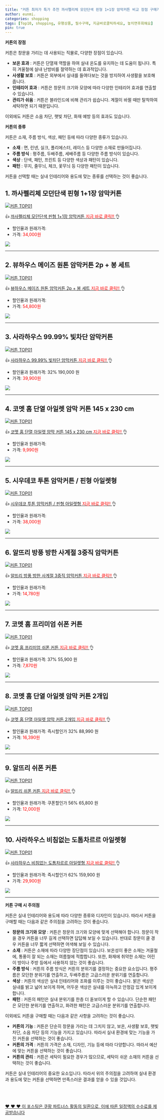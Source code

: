 ```yaml
---
title: "커튼 최저가 특가 추천 까사펠리체 모던단색 핀형 1+1장 암막커튼 비교 장점 구매가이드"
author: eunmi.
categories: shopping
tags: [Top10, shopping, 유행상품, 필수구매, 지금바로클릭하세요, 놓치면후회해요]
pin: true
---
```

**커튼의 장점**

커튼은 창문을 가리는 데 사용되는 직물로, 다양한 장점이 있습니다.

* **보온 효과** : 커튼은 단열재 역할을 하여 실내 온도를 유지하는 데 도움이 됩니다. 특히 겨울철에 실내 난방비를 절약하는 데 효과적입니다.
* **사생활 보호** : 커튼은 외부에서 실내를 들여다보는 것을 방지하여 사생활을 보호해줍니다.
* **인테리어 효과** : 커튼은 창문의 크기와 모양에 따라 다양한 인테리어 효과를 연출할 수 있습니다.
* **관리가 쉬움** : 커튼은 블라인드에 비해 관리가 쉽습니다. 계절이 바뀔 때만 탈착하여 세탁하면 되기 때문입니다.

이외에도 커튼은 소음 차단, 햇빛 차단, 화재 예방 등의 효과도 있습니다.

**커튼의 종류**

커튼은 소재, 주름 방식, 색상, 패턴 등에 따라 다양한 종류가 있습니다.

* **소재** : 면, 린넨, 실크, 폴리에스터, 레이스 등 다양한 소재로 만들어집니다.
* **주름 방식** : 평주름, 두배주름, 세배주름 등 다양한 주름 방식이 있습니다.
* **색상** : 단색, 패턴, 프린트 등 다양한 색상과 패턴이 있습니다.
* **패턴** : 무지, 줄무늬, 체크, 꽃무늬 등 다양한 패턴이 있습니다.

커튼을 선택할 때는 실내 인테리어와 용도에 맞는 종류를 선택하는 것이 좋습니다.

   

## 1. 까사펠리체 모던단색 핀형 1+1장 암막커튼

[![커튼 TOP01](https://thumbnail8.coupangcdn.com/thumbnails/remote/230x230ex/image/vendor_inventory/1d00/51bff93023b9ea9c41bcf6367711ac0b0735754c9faffea7054fbc95df85.jpg)](https://link.coupang.com/re/AFFSDP?lptag=AF3617701&subid=GithubCoopas&pageKey=265426008&traceid=V0-153&itemId=832031634&vendorItemId=5118504995)


👍 [까사펠리체 모던단색 핀형 1+1장 암막커튼 <font color=red> 지금 바로 클릭!! </font> ](https://link.coupang.com/re/AFFSDP?lptag=AF3617701&subid=GithubCoopas&pageKey=265426008&traceid=V0-153&itemId=832031634&vendorItemId=5118504995) 👌 


- 할인율과 원래가격: 
- 가격: <span style='color:red'>34,000원</span>

[![](/discount_price.png)](https://link.coupang.com/re/AFFSDP?lptag=AF3617701&subid=GithubCoopas&pageKey=265426008&traceid=V0-153&itemId=832031634&vendorItemId=5118504995)

---


   

## 2. 뷰하우스 메이즈 원톤 암막커튼 2p + 봉 세트

[![커튼 TOP01](https://thumbnail10.coupangcdn.com/thumbnails/remote/230x230ex/image/retail/images/4613152433106695-815f41a8-78e4-4fd9-a665-44d026b1c675.jpg)](https://link.coupang.com/re/AFFSDP?lptag=AF3617701&subid=GithubCoopas&pageKey=5372913328&traceid=V0-153&itemId=7958825082&vendorItemId=75247890268)


👍 [뷰하우스 메이즈 원톤 암막커튼 2p + 봉 세트 <font color=red> 지금 바로 클릭!! </font> ](https://link.coupang.com/re/AFFSDP?lptag=AF3617701&subid=GithubCoopas&pageKey=5372913328&traceid=V0-153&itemId=7958825082&vendorItemId=75247890268) 👌 


- 할인율과 원래가격: 
- 가격: <span style='color:red'>54,800원</span>

[![](/discount_price.png)](https://link.coupang.com/re/AFFSDP?lptag=AF3617701&subid=GithubCoopas&pageKey=5372913328&traceid=V0-153&itemId=7958825082&vendorItemId=75247890268)

---


   

## 3. 사라하우스 99.99% 빛차단 암막커튼

[![커튼 TOP01](https://thumbnail6.coupangcdn.com/thumbnails/remote/230x230ex/image/retail/images/3728709446456636-e9ccfd62-54c5-41fd-b1d9-412ba15ca952.jpg)](https://link.coupang.com/re/AFFSDP?lptag=AF3617701&subid=GithubCoopas&pageKey=1474420347&traceid=V0-153&itemId=14397682046&vendorItemId=81641835786)


👍 [사라하우스 99.99% 빛차단 암막커튼 <font color=red> 지금 바로 클릭!! </font> ](https://link.coupang.com/re/AFFSDP?lptag=AF3617701&subid=GithubCoopas&pageKey=1474420347&traceid=V0-153&itemId=14397682046&vendorItemId=81641835786) 👌 


- 할인율과 원래가격: 32%  190,000   원
- 가격: <span style='color:red'>39,900원</span>

[![](/discount_price.png)](https://link.coupang.com/re/AFFSDP?lptag=AF3617701&subid=GithubCoopas&pageKey=1474420347&traceid=V0-153&itemId=14397682046&vendorItemId=81641835786)

---


   

## 4. 코멧 홈 단열 아일렛 암막 커튼 145 x 230 cm

[![커튼 TOP01](https://thumbnail6.coupangcdn.com/thumbnails/remote/230x230ex/image/retail/images/2021206491146592-dc823557-434d-4d07-a71d-a695d46b1bc8.jpg)](https://link.coupang.com/re/AFFSDP?lptag=AF3617701&subid=GithubCoopas&pageKey=180352941&traceid=V0-153&itemId=536034149&vendorItemId=84147362569)


👍 [코멧 홈 단열 아일렛 암막 커튼 145 x 230 cm <font color=red> 지금 바로 클릭!! </font> ](https://link.coupang.com/re/AFFSDP?lptag=AF3617701&subid=GithubCoopas&pageKey=180352941&traceid=V0-153&itemId=536034149&vendorItemId=84147362569) 👌 


- 할인율과 원래가격: 
- 가격: <span style='color:red'>9,990원</span>

[![](/discount_price.png)](https://link.coupang.com/re/AFFSDP?lptag=AF3617701&subid=GithubCoopas&pageKey=180352941&traceid=V0-153&itemId=536034149&vendorItemId=84147362569)

---


   

## 5. 시우데코 투톤 암막커튼 / 핀형 아일렛형

[![커튼 TOP01](https://thumbnail6.coupangcdn.com/thumbnails/remote/230x230ex/image/vendor_inventory/2ab1/7b497529a081a1d3c83d50dc37d180f1231e6c8ea595362f4b4cda887bd4.jpg)](https://link.coupang.com/re/AFFSDP?lptag=AF3617701&subid=GithubCoopas&pageKey=7204371250&traceid=V0-153&itemId=18217068770&vendorItemId=82974231592)


👍 [시우데코 투톤 암막커튼 / 핀형 아일렛형 <font color=red> 지금 바로 클릭!! </font> ](https://link.coupang.com/re/AFFSDP?lptag=AF3617701&subid=GithubCoopas&pageKey=7204371250&traceid=V0-153&itemId=18217068770&vendorItemId=82974231592) 👌 


- 할인율과 원래가격: 
- 가격: <span style='color:red'>38,000원</span>

[![](/discount_price.png)](https://link.coupang.com/re/AFFSDP?lptag=AF3617701&subid=GithubCoopas&pageKey=7204371250&traceid=V0-153&itemId=18217068770&vendorItemId=82974231592)

---


   

## 6. 알뜨리 방풍 방한 사계절 3중직 암막커튼

[![커튼 TOP01](https://thumbnail6.coupangcdn.com/thumbnails/remote/230x230ex/image/retail/images/4004741929582111-7b072025-68f1-4542-b15f-d8e5f22c1e07.jpg)](https://link.coupang.com/re/AFFSDP?lptag=AF3617701&subid=GithubCoopas&pageKey=1079972454&traceid=V0-153&itemId=2031914668&vendorItemId=70031374250)


👍 [알뜨리 방풍 방한 사계절 3중직 암막커튼 <font color=red> 지금 바로 클릭!! </font> ](https://link.coupang.com/re/AFFSDP?lptag=AF3617701&subid=GithubCoopas&pageKey=1079972454&traceid=V0-153&itemId=2031914668&vendorItemId=70031374250) 👌 


- 할인율과 원래가격: 
- 가격: <span style='color:red'>14,780원</span>

[![](/discount_price.png)](https://link.coupang.com/re/AFFSDP?lptag=AF3617701&subid=GithubCoopas&pageKey=1079972454&traceid=V0-153&itemId=2031914668&vendorItemId=70031374250)

---


   

## 7. 코멧 홈 프리미엄 쉬폰 커튼

[![커튼 TOP01](https://thumbnail10.coupangcdn.com/thumbnails/remote/230x230ex/image/retail/images/1752275074521400-a1ca49df-e087-4ccb-bd34-b190bc87e5da.jpg)](https://link.coupang.com/re/AFFSDP?lptag=AF3617701&subid=GithubCoopas&pageKey=1201668048&traceid=V0-153&itemId=2186769902&vendorItemId=70184773536)


👍 [코멧 홈 프리미엄 쉬폰 커튼 <font color=red> 지금 바로 클릭!! </font> ](https://link.coupang.com/re/AFFSDP?lptag=AF3617701&subid=GithubCoopas&pageKey=1201668048&traceid=V0-153&itemId=2186769902&vendorItemId=70184773536) 👌 


- 할인율과 원래가격: 37%  55,900   원
- 가격: <span style='color:red'>7,870원</span>

[![](/discount_price.png)](https://link.coupang.com/re/AFFSDP?lptag=AF3617701&subid=GithubCoopas&pageKey=1201668048&traceid=V0-153&itemId=2186769902&vendorItemId=70184773536)

---


   

## 8. 코멧 홈 단열 아일렛 암막 커튼 2개입

[![커튼 TOP01](https://thumbnail9.coupangcdn.com/thumbnails/remote/230x230ex/image/retail/images/6599491629301926-4d334e81-2396-4f5e-a2cd-d16ad0e64ca5.jpg)](https://link.coupang.com/re/AFFSDP?lptag=AF3617701&subid=GithubCoopas&pageKey=6711426204&traceid=V0-153&itemId=16836540975&vendorItemId=84015868076)


👍 [코멧 홈 단열 아일렛 암막 커튼 2개입 <font color=red> 지금 바로 클릭!! </font> ](https://link.coupang.com/re/AFFSDP?lptag=AF3617701&subid=GithubCoopas&pageKey=6711426204&traceid=V0-153&itemId=16836540975&vendorItemId=84015868076) 👌 


- 할인율과 원래가격: 즉시할인가 32%  88,990   원
- 가격: <span style='color:red'>16,390원</span>

[![](/discount_price.png)](https://link.coupang.com/re/AFFSDP?lptag=AF3617701&subid=GithubCoopas&pageKey=6711426204&traceid=V0-153&itemId=16836540975&vendorItemId=84015868076)

---


   

## 9. 알뜨리 쉬폰 커튼

[![커튼 TOP01](https://thumbnail8.coupangcdn.com/thumbnails/remote/230x230ex/image/rs_quotation_api/nhwqzslz/20c92d9a787947ffa784264d003ef023.jpg)](https://link.coupang.com/re/AFFSDP?lptag=AF3617701&subid=GithubCoopas&pageKey=7337786573&traceid=V0-153&itemId=18852619707&vendorItemId=85981876364)


👍 [알뜨리 쉬폰 커튼 <font color=red> 지금 바로 클릭!! </font> ](https://link.coupang.com/re/AFFSDP?lptag=AF3617701&subid=GithubCoopas&pageKey=7337786573&traceid=V0-153&itemId=18852619707&vendorItemId=85981876364) 👌 


- 할인율과 원래가격: 쿠폰할인가 56%  65,800   원
- 가격: <span style='color:red'>12,000원</span>

[![](/discount_price.png)](https://link.coupang.com/re/AFFSDP?lptag=AF3617701&subid=GithubCoopas&pageKey=7337786573&traceid=V0-153&itemId=18852619707&vendorItemId=85981876364)

---


   

## 10. 사라하우스 비침없는 도톰차르르 아일렛형

[![커튼 TOP01](https://thumbnail7.coupangcdn.com/thumbnails/remote/230x230ex/image/vendor_inventory/6324/99d6d9d6053e4f7f8462dd61327116d6710e86eb733807b5f5a12e17e3f6.jpg)](https://link.coupang.com/re/AFFSDP?lptag=AF3617701&subid=GithubCoopas&pageKey=7297964040&traceid=V0-153&itemId=18668051280&vendorItemId=85870860406)


👍 [사라하우스 비침없는 도톰차르르 아일렛형 <font color=red> 지금 바로 클릭!! </font> ](https://link.coupang.com/re/AFFSDP?lptag=AF3617701&subid=GithubCoopas&pageKey=7297964040&traceid=V0-153&itemId=18668051280&vendorItemId=85870860406) 👌 


- 할인율과 원래가격: 즉시할인가 62%  159,900   원
- 가격: <span style='color:red'>29,900원</span>

[![](/discount_price.png)](https://link.coupang.com/re/AFFSDP?lptag=AF3617701&subid=GithubCoopas&pageKey=7297964040&traceid=V0-153&itemId=18668051280&vendorItemId=85870860406)

---
**커튼 구매 시 주의점**

커튼은 실내 인테리어와 용도에 따라 다양한 종류와 디자인이 있습니다. 따라서 커튼을 구매할 때는 다음과 같은 주의점을 고려하는 것이 좋습니다.

* **창문의 크기와 모양** : 커튼은 창문의 크기와 모양에 맞게 선택해야 합니다. 창문이 작을 경우 커튼을 너무 길게 선택하면 답답해 보일 수 있습니다. 반대로 창문이 클 경우 커튼을 너무 짧게 선택하면 어색해 보일 수 있습니다.
* **소재** : 커튼은 소재에 따라 다양한 장단점이 있습니다. 보온성이 좋은 소재는 겨울철에, 통풍이 잘 되는 소재는 여름철에 적합합니다. 또한, 화재에 취약한 소재는 어린이 방이나 주방 등에서 사용하지 않는 것이 좋습니다.
* **주름 방식** : 커튼의 주름 방식은 커튼의 분위기를 결정하는 중요한 요소입니다. 평주름은 모던한 분위기를 연출하고, 두배주름은 고급스러운 분위기를 연출합니다.
* **색상** : 커튼의 색상은 실내 인테리어와 조화를 이루는 것이 좋습니다. 밝은 색상은 실내를 밝고 넓어 보이게 하며, 어두운 색상은 실내를 아늑하고 안정감 있게 보이게 합니다.
* **패턴** : 커튼의 패턴은 실내 분위기를 한층 더 돋보이게 할 수 있습니다. 단순한 패턴은 모던한 분위기를 연출하고, 화려한 패턴은 고급스러운 분위기를 연출합니다.

이외에도 커튼을 구매할 때는 다음과 같은 사항을 고려하는 것이 좋습니다.

* **커튼의 기능** : 커튼은 단순히 창문을 가리는 데 그치지 않고, 보온, 사생활 보호, 햇빛 차단, 소음 차단 등의 기능을 가지고 있습니다. 따라서 실내 환경에 맞는 기능을 가진 커튼을 선택하는 것이 좋습니다.
* **커튼의 가격** : 커튼의 가격은 소재, 디자인, 기능 등에 따라 다양합니다. 따라서 예산에 맞는 커튼을 선택하는 것이 좋습니다.
* **커튼의 관리** : 커튼은 세탁이 필요한 경우가 많으므로, 세탁이 쉬운 소재의 커튼을 선택하는 것이 좋습니다.

커튼은 실내 인테리어의 중요한 요소입니다. 따라서 위의 주의점을 고려하여 실내 환경과 용도에 맞는 커튼을 선택하면 만족스러운 결과를 얻을 수 있을 것입니다.<br><br><br><br><br> [ ❤ ❤ ❤ 이 포스팅은 쿠팡 파트너스 활동의 일환으로, 이에 따른 일정액의 수수료를 제공받습니다](https://link.coupang.com/a/bcEFyh)